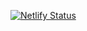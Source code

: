[![Netlify Status](https://api.netlify.com/api/v1/badges/14e58016-8f24-43f2-86f0-c253e87f8e69/deploy-status)](https://app.netlify.com/sites/wahr/deploys)
